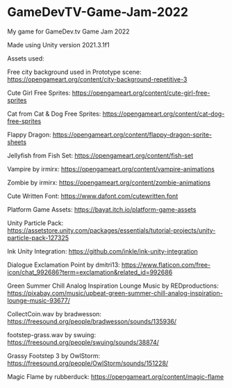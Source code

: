 # GameDevTV-Game-Jam-2022
My game for GameDev.tv Game Jam 2022

Made using Unity version 2021.3.1f1

Assets used:

Free city background used in Prototype scene: https://opengameart.org/content/city-background-repetitive-3

Cute Girl Free Sprites: https://opengameart.org/content/cute-girl-free-sprites

Cat from Cat & Dog Free Sprites: https://opengameart.org/content/cat-dog-free-sprites

Flappy Dragon: https://opengameart.org/content/flappy-dragon-sprite-sheets

Jellyfish from Fish Set: https://opengameart.org/content/fish-set

Vampire by irmirx: https://opengameart.org/content/vampire-animations

Zombie by irmirx: https://opengameart.org/content/zombie-animations

Cute Written Font: https://www.dafont.com/cutewritten.font

Platform Game Assets: https://bayat.itch.io/platform-game-assets

Unity Particle Pack: https://assetstore.unity.com/packages/essentials/tutorial-projects/unity-particle-pack-127325

Ink Unity Integration: https://github.com/inkle/ink-unity-integration

Dialogue Exclamation Point by dmitri13: https://www.flaticon.com/free-icon/chat_992686?term=exclamation&related_id=992686 

Green Summer Chill Analog Inspiration Lounge Music by REDproductions: https://pixabay.com/music/upbeat-green-summer-chill-analog-inspiration-lounge-music-93677/ 

CollectCoin.wav by bradwesson: https://freesound.org/people/bradwesson/sounds/135936/ 

footstep-grass.wav by swuing: https://freesound.org/people/swuing/sounds/38874/ 

Grassy Footstep 3 by OwlStorm: https://freesound.org/people/OwlStorm/sounds/151228/ 

Magic Flame by rubberduck: https://opengameart.org/content/magic-flame 
